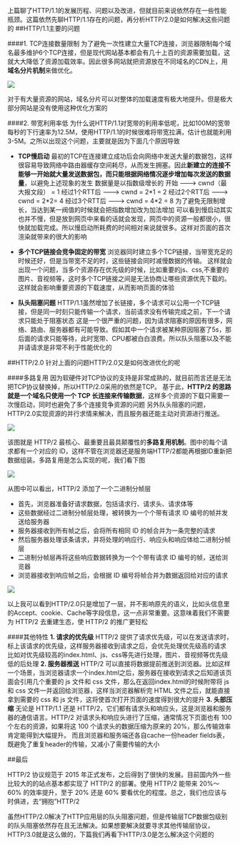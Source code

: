 上篇聊了HTTP/1.1的发展历程、问题以及改进，但就目前来说依然存在一些性能瓶颈。这篇依然先聊HTTP/1.1存在的问题，再分析HTTP/2.0是如何解决这些问题的
##HTTP/1.1主要的问题

####1. TCP连接数量限制
为了避免一次性建立大量TCP连接，浏览器限制每个域名最多维护6个TCP连接，但是现代网站基本都会有几十上百的资源需要加载，这就大大降低了资源加载效率。因此很多网站就把资源放在不同域名的CDN上，用**域名分片机制**来做优化。

![](https://pic.imgdb.cn/item/60ced179844ef46bb28b0664.jpg)

对于有大量资源的网站，域名分片可以对整体的加载速度有极大地提升。但是极大部分网站是没有使用这种优化方案的

####2. 带宽利用率低
为什么说HTTP/1.1对宽带的利用率低呢，比如100M的宽带每秒的下行速率为12.5M，使用HTTP/1.1的时候很难将带宽拉满，估计也就能利用3-5M。之所以出现这个问题，主要就是因为下面几个原因导致

- **TCP慢启动**
最初的TCP在连接建立成功后会向网络中发送大量的数据包，这样很容易导致网络中路由器缓存空间耗尽，从而发生拥塞。因此**新建立的连接不能够一开始就大量发送数据包，而只能根据网络情况逐步增加每次发送的数据量**，以避免上述现象的发生
数据量是以指数级增长的
开始 ---> cwnd（最大报文段） = 1
经过1个RTT后 ---> cwnd = 2\*1 = 2
经过2个RTT后 ---> cwnd = 2\*2= 4
经过3个RTT后 ---> cwnd = 4\*2 = 8
为了避免无限制增长，当达到某一阀值的时候就会把指数增加改为加法增加
可以看到慢启动其实也并不慢，但是放到网页中来看的话就会发现，网页中的资源一般都很小，很快就加载完成。所以慢启动所耗费的时间相对来说就很多。这样对页面的首次渲染就带来的很大的影响

- **多个TCP链接会竞争固定的带宽**
浏览器同时建立多个TCP链接，当带宽充足的时候还好，但是当带宽不足的时，这些链接会同时减慢数据的传输。
这样就会出现一个问题，当多个资源存在优先级的时候，比如重要的js、css,不重要的图片、音视频等，这时多个TCP链接之间是无法协商让哪些资源优先下载的。这样就会影响重要资源的下载速度，从而影响页面的体验

- **队头阻塞问题**
HTTP/1.1虽然增加了长链接，多个请求可以公用一个TCP链接，但是同一时刻只能传输一个请求，当前请求没有传输完成之前，下一个请求只能处于阻塞状态
这是一个很严重的问题，因为请求阻塞的原因有很多，网络、路由、服务器都有可能导致。假如其中一个请求被某种原因阻塞了5s，那后面的请求只能等待，此时宽带、CPU都被白白浪费。所以队头阻塞以及不能并请请求是非常不利于性能优化的

##HTTP/2.0
针对上面的问题HTTP/2.0又是如何改进优化的呢

####多路复用
因为软硬件对TCP协议的支持是非常成熟的，就目前而言还是无法把TCP协议替换掉，所以HTTP/2.0采用的依然是TCP。
基于此，**HTTP/2 的思路就是一个域名只使用一个 TCP 长连接来传输数据**，这样多个资源的下载只需要一次慢启动，同时也避免了多个连接竞争资源的问题
另外队头阻塞的问题，HTTP/2.0实现资源的并行求情来解决，而且服务器还能主动对资源进行推送。

![](https://pic.imgdb.cn/item/60cee42b844ef46bb22e00ac.jpg)

该图就是 HTTP/2 最核心、最重要且最具颠覆性的**多路复用机制**。图中的每个请求都有一个对应的 ID，这样不管在浏览器还是服务端HTTP/2都能再根据ID重新把数据组装。多路复用是怎么实现的呢，我们看下图

![](https://pic.imgdb.cn/item/60cefcf2844ef46bb206698d.jpg)

从图中可以看出，HTTP/2 添加了一个二进制分帧层
- 首先，浏览器准备好请求数据，包括请求行、请求头、请求体等
- 这些数据经过二进制分帧层处理，被转换为一个个带有请求 ID 编号的帧并发送给服务器
- 服务器接收到所有帧之后，会将所有相同 ID 的帧合并为一条完整的请求
- 然后服务器处理该条请求，并将处理的响应行、响应头和响应体给二进制分帧层
- 二进制分帧层再将这些响应数据转换为一个个带有请求 ID 编号的帧，送给浏览器
- 浏览器接收到响应帧之后，会根据 ID 编号将帧合并为数据返回给对应的请求

![](https://pic.imgdb.cn/item/60cefb9b844ef46bb2fba300.jpg)

以上我可以看到HTTP/2.0只是增加了一层，并不影响原先的语义，比如头信息里的Accept、cookie、Cache等字段信息，这一点非常重要。这意味着我们不需要为 HTTP/2 去重建生态，使 HTTP/2 的推广更轻松

####其他特性
**1. 请求的优先级**
HTTP/2 提供了请求优先级，可以在发送请求时，标上该请求的优先级，这样服务器接收到请求之后，会优先处理优先级高的请求
比如对优先级较高的index.html、js、css等先进行处理，图片、音视频等优先级低的后处理
**2. 服务器推送**
HTTP/2 可以直接将数据提前推送到浏览器。比如这样一个场景，当浏览器请求一个index.html之后，服务器在接收到请求之后知道该页面会引用几个重要的 js 文件和 css 文件，那么在返回index.html的时候附带将 js 和 css 文件一并返回给浏览器，这样当浏览器解析完 HTML 文件之后，就能直接拿到需要的 css 和 js 文件，这将使首次打开页面的速度得到很大的提升
**3. 头部压缩**
无论是 HTTP/1.1 还是 HTTP/2，它们都有请求头和响应头，这是浏览器和服务器的通信语言。HTTP/2 对请求头和响应头进行了压缩，通常情况下页面也有 100 个左右的资源，如果将这 100 个请求头的数据压缩为原来的 20%，那么传输效率肯定能得到大幅提升。
而且浏览器和服务端还各自cache一份header fields表，既避免了重复header的传输，又减小了需要传输的大小

##最后

HTTP/2 协议规范于 2015 年正式发布，之后得到了很快的发展。目前国内外一些比较大的的站点基本都实现了 HTTP/2 的部署。使用 HTTP/2 能带来 20%～60% 的效率提升，至于 20% 还是 60% 要看优化的程度。总之，我们也应该与时俱进，去“拥抱”HTTP/2

虽然HTTP/2.0解决了HTTP应用层的队头阻塞问题，但是传输层TCP数据包级别的队头阻塞依然存在且无法解决。如果想要解决就要寻求其他传输层协议，HTTP/3.0就是这么做的，下篇我们再看下HTTP/3.0是怎么解决这个问题的




